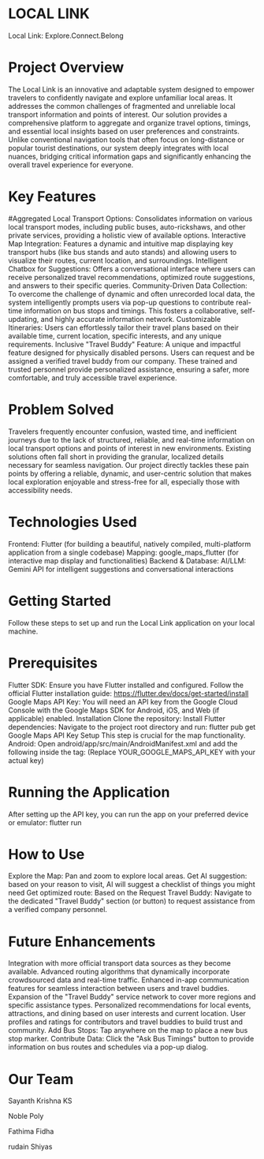 # LOCAL LINK
Local Link: Explore.Connect.Belong
# Project Overview
The Local Link is an innovative and adaptable system designed to empower travelers to confidently navigate and explore unfamiliar local areas. It addresses the common challenges of fragmented and unreliable local transport information and points of interest. Our solution provides a comprehensive platform to aggregate and organize travel options, timings, and essential local insights based on user preferences and constraints.
Unlike conventional navigation tools that often focus on long-distance or popular tourist destinations, our system deeply integrates with local nuances, bridging critical information gaps and significantly enhancing the overall travel experience for everyone.
# Key Features
#Aggregated Local Transport Options: Consolidates information on various local transport modes, including public buses, auto-rickshaws, and other private services, providing a holistic view of available options.
Interactive Map Integration: Features a dynamic and intuitive map displaying key transport hubs (like bus stands and auto stands) and allowing users to visualize their routes, current location, and surroundings.
Intelligent Chatbox for Suggestions: Offers a conversational interface where users can receive personalized travel recommendations, optimized route suggestions, and answers to their specific queries.
Community-Driven Data Collection: To overcome the challenge of dynamic and often unrecorded local data, the system intelligently prompts users via pop-up questions to contribute real-time information on bus stops and timings. This fosters a collaborative, self-updating, and highly accurate information network.
Customizable Itineraries: Users can effortlessly tailor their travel plans based on their available time, current location, specific interests, and any unique requirements.
Inclusive "Travel Buddy" Feature: A unique and impactful feature designed for physically disabled persons. Users can request and be assigned a verified travel buddy from our company. These trained and trusted personnel provide personalized assistance, ensuring a safer, more comfortable, and truly accessible travel experience.
# Problem Solved
Travelers frequently encounter confusion, wasted time, and inefficient journeys due to the lack of structured, reliable, and real-time information on local transport options and points of interest in new environments. Existing solutions often fall short in providing the granular, localized details necessary for seamless navigation. Our project directly tackles these pain points by offering a reliable, dynamic, and user-centric solution that makes local exploration enjoyable and stress-free for all, especially those with accessibility needs.
# Technologies Used
Frontend: Flutter (for building a beautiful, natively compiled, multi-platform application from a single codebase)
Mapping: google_maps_flutter (for interactive map display and functionalities)
Backend & Database:
AI/LLM: Gemini API for intelligent suggestions and conversational interactions
# Getting Started
Follow these steps to set up and run the Local Link application on your local machine.
# Prerequisites
Flutter SDK: Ensure you have Flutter installed and configured. Follow the official Flutter installation guide: https://flutter.dev/docs/get-started/install
Google Maps API Key: You will need an API key from the Google Cloud Console with the Google Maps SDK for Android, iOS, and Web (if applicable) enabled.
Installation
Clone the repository:
Install Flutter dependencies:
Navigate to the project root directory and run:
flutter pub get
Google Maps API Key Setup
This step is crucial for the map functionality.
Android:
Open android/app/src/main/AndroidManifest.xml and add the following inside the <application> tag:
<meta-data android:name="com.google.android.geo.API_KEY" android:value="YOUR_GOOGLE_MAPS_API_KEY"/>
(Replace YOUR_GOOGLE_MAPS_API_KEY with your actual key)
# Running the Application
After setting up the API key, you can run the app on your preferred device or emulator:
flutter run
# How to Use
Explore the Map: Pan and zoom to explore local areas.
Get AI suggestion: based on your reason to visit, AI will suggest a checklist of things you might need
Get optimized route: Based on the
Request Travel Buddy: Navigate to the dedicated "Travel Buddy" section (or button) to request assistance from a verified company personnel.

# Future Enhancements
Integration with more official transport data sources as they become available.
Advanced routing algorithms that dynamically incorporate crowdsourced data and real-time traffic.
Enhanced in-app communication features for seamless interaction between users and travel buddies.
Expansion of the "Travel Buddy" service network to cover more regions and specific assistance types.
Personalized recommendations for local events, attractions, and dining based on user interests and current location.
User profiles and ratings for contributors and travel buddies to build trust and community.
Add Bus Stops: Tap anywhere on the map to place a new bus stop marker.
Contribute Data: Click the "Ask Bus Timings" button to provide information on bus routes and schedules via a pop-up dialog.
# Our Team
Sayanth Krishna KS

Noble Poly

Fathima Fidha

rudain Shiyas
